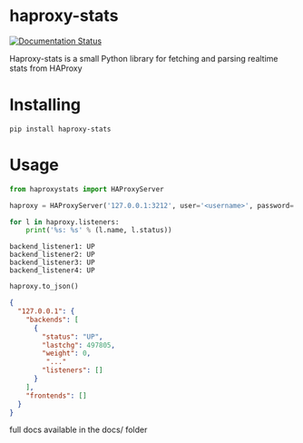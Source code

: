 # haproxy-stats
[![Documentation Status](https://readthedocs.org/projects/haproxy-stats/badge/?version=latest)](http://haproxy-stats.readthedocs.org/en/latest/?badge=latest)

Haproxy-stats is a small Python library for fetching and parsing realtime stats from HAProxy

# Installing
```
pip install haproxy-stats
```

# Usage
```python
from haproxystats import HAProxyServer

haproxy = HAProxyServer('127.0.0.1:3212', user='<username>', password='<password>')

for l in haproxy.listeners:
    print('%s: %s' % (l.name, l.status))
```
```
backend_listener1: UP
backend_listener2: UP
backend_listener3: UP
backend_listener4: UP
```

```python
haproxy.to_json()
```

```json
{
  "127.0.0.1": {
    "backends": [
      {
        "status": "UP",
        "lastchg": 497805,
        "weight": 0,
         "..."
        "listeners": []
      }
    ],
    "frontends": []
  }
}
```

full docs available in the docs/ folder
